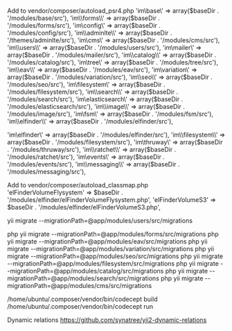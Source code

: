 Add to vendor/composer/autoload_psr4.php
'im\\base\\' => array($baseDir . '/modules/base/src'),
'im\\forms\\' => array($baseDir . '/modules/forms/src'),
'im\\config\\' => array($baseDir . '/modules/config/src'),
'im\\adminlte\\' => array($baseDir . '/themes/adminlte/src'),
'im\\cms\\' => array($baseDir . '/modules/cms/src'),
'im\\users\\' => array($baseDir . '/modules/users/src'),
'im\\mailer\\' => array($baseDir . '/modules/mailer/src'),
'im\\catalog\\' => array($baseDir . '/modules/catalog/src'),
'im\\tree\\' => array($baseDir . '/modules/tree/src'),
'im\\eav\\' => array($baseDir . '/modules/eav/src'),
'im\\variation\\' => array($baseDir . '/modules/variation/src'),
'im\\seo\\' => array($baseDir . '/modules/seo/src'),
'im\\filesystem\\' => array($baseDir . '/modules/filesystem/src'),
'im\\search\\' => array($baseDir . '/modules/search/src'),
'im\\elasticsearch\\' => array($baseDir . '/modules/elasticsearch/src'),
'im\\image\\' => array($baseDir . '/modules/image/src'),
'im\\fsm\\' => array($baseDir . '/modules/fsm/src'),
'im\\elfinder\\' => array($baseDir . '/modules/elfinder/src'),


'im\\elfinder\\' => array($baseDir . '/modules/elfinder/src'),
'im\\filesystem\\' => array($baseDir . '/modules/filesystem/src'),
'im\\thruway\\' => array($baseDir . '/modules/thruway/src'),
'im\\ratchet\\' => array($baseDir . '/modules/ratchet/src'),
'im\\events\\' => array($baseDir . '/modules/events/src'),
'im\\messaging\\' => array($baseDir . '/modules/messaging/src'),

Add to vendor/composer/autoload_classmap.php
'elFinderVolumeFlysystem' => $baseDir . '/modules/elfinder/elFinderVolumeFlysystem.php',
'elFinderVolumeS3' => $baseDir . '/modules/elfinder/elFinderVolumeS3.php',

yii migrate --migrationPath=@app/modules/users/src/migrations

php yii migrate --migrationPath=@app/modules/forms/src/migrations
php yii migrate --migrationPath=@app/modules/eav/src/migrations
php yii migrate --migrationPath=@app/modules/variation/src/migrations
php yii migrate --migrationPath=@app/modules/seo/src/migrations
php yii migrate --migrationPath=@app/modules/filesystem/src/migrations
php yii migrate --migrationPath=@app/modules/catalog/src/migrations
php yii migrate --migrationPath=@app/modules/search/src/migrations
php yii migrate --migrationPath=@app/modules/cms/src/migrations

/home/ubuntu/.composer/vendor/bin/codecept build
/home/ubuntu/.composer/vendor/bin/codecept run


Dynamic relations
https://github.com/synatree/yii2-dynamic-relations
